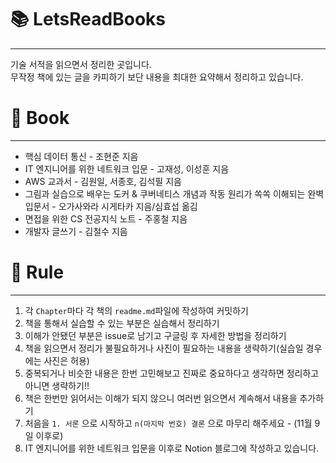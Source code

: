 # 📚 LetsReadBooks

---

기술 서적을 읽으면서 정리한 곳입니다.  
무작정 책에 있는 글을 카피하기 보단 내용을 최대한 요약해서 정리하고 있습니다.

# 📗 Book

---

- 핵심 데이터 통신 - 조현준 지음
- IT 엔지니어를 위한 네트워크 입문 - 고재성, 이성훈 지음
- AWS 교과서 - 김원일, 서종호, 김석필 지음
- 그림과 실습으로 배우는 도커 & 쿠버네티스 개념과 작동 원리가 쏙쏙 이해되는 완벽 입문서 - 오가사와라 시게타카 지음/심효섭 옮김
- 면접을 위한 CS 전공지식 노트 - 주홍철 지음
- 개발자 글쓰기 - 김철수 지음

# 📝 Rule

---

1. 각 `Chapter`마다 각 책의 `readme.md`파일에 작성하여 커밋하기
2. 책을 통해서 실습할 수 있는 부분은 실습해서 정리하기
3. 이해가 안됐던 부분은 issue로 남기고 구글링 후 자세한 방법을 정리하기
4. 책을 읽으면서 정리가 불필요하거나 사진이 필요하는 내용을 생략하기(실습일 경우에는 사진은 허용)
5. 중복되거나 비슷한 내용은 한번 고민해보고 진짜로 중요하다고 생각하면 정리하고 아니면 생략하기!!
6. 책은 한번만 읽어서는 이해가 되지 않으니 여러번 읽으면서 계속해서 내용을 추가하기
7. 처음을 `1. 서론` 으로 시작하고 `n(마지막 번호) 결론` 으로 마무리 해주세요 - (11월 9일 이후로)
8. IT 엔지니어를 위한 네트워크 입문을 이후로 Notion 블로그에 작성하고 있습니다.
